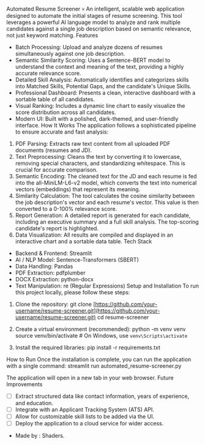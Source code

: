 Automated Resume Screener 💀
An intelligent, scalable web application designed to automate the initial stages of resume screening. This tool leverages a powerful AI language model to analyze and rank multiple candidates against a single job description based on semantic relevance, not just keyword matching.
Features
* Batch Processing: Upload and analyze dozens of resumes simultaneously against one job description.
* Semantic Similarity Scoring: Uses a Sentence-BERT model to understand the context and meaning of the text, providing a highly accurate relevance score.
* Detailed Skill Analysis: Automatically identifies and categorizes skills into Matched Skills, Potential Gaps, and the candidate's Unique Skills.
* Professional Dashboard: Presents a clean, interactive dashboard with a sortable table of all candidates.
* Visual Ranking: Includes a dynamic line chart to easily visualize the score distribution across all candidates.
* Modern UI: Built with a polished, dark-themed, and user-friendly interface.
How It Works
The application follows a sophisticated pipeline to ensure accurate and fast analysis:
1. PDF Parsing: Extracts raw text content from all uploaded PDF documents (resumes and JD).
2. Text Preprocessing: Cleans the text by converting it to lowercase, removing special characters, and standardizing whitespace. This is crucial for accurate comparison.
3. Semantic Encoding: The cleaned text for the JD and each resume is fed into the all-MiniLM-L6-v2 model, which converts the text into numerical vectors (embeddings) that represent its meaning.
4. Similarity Calculation: The tool calculates the cosine similarity between the job description's vector and each resume's vector. This value is then converted to a 0-100% relevance score.
5. Report Generation: A detailed report is generated for each candidate, including an executive summary and a full skill analysis. The top-scoring candidate's report is highlighted.
6. Data Visualization: All results are compiled and displayed in an interactive chart and a sortable data table.
Tech Stack
* Backend & Frontend: Streamlit
* AI / NLP Model: Sentence-Transformers (SBERT)
* Data Handling: Pandas
* PDF Extraction: pdfplumber
* DOCX Extraction: python-docx
* Text Manipulation: re (Regular Expressions)
Setup and Installation
To run this project locally, please follow these steps:
1. Clone the repository:
git clone [https://github.com/your-username/resume-screener.git](https://github.com/your-username/resume-screener.git)
cd resume-screener

2. Create a virtual environment (recommended):
python -m venv venv
source venv/bin/activate  # On Windows, use `venv\Scripts\activate`

3. Install the required libraries:
pip install -r requirements.txt

How to Run
Once the installation is complete, you can run the application with a single command:
streamlit run automated_resume-screener.py

The application will open in a new tab in your web browser.
Future Improvements
* [ ] Extract structured data like contact information, years of experience, and education.
* [ ] Integrate with an Applicant Tracking System (ATS) API.
* [ ] Allow for customizable skill lists to be added via the UI.
* [ ] Deploy the application to a cloud service for wider access.
* Made by : Shaders.
